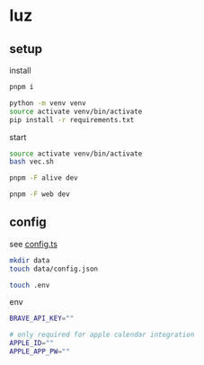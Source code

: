 # luz

## setup

install

```bash
pnpm i

python -m venv venv
source activate venv/bin/activate
pip install -r requirements.txt
```

start

```bash
source activate venv/bin/activate
bash vec.sh

pnpm -F alive dev

pnpm -F web dev
```

## config

see [config.ts](./alive/src/config.ts)

```bash
mkdir data
touch data/config.json

touch .env
```

env

```bash
BRAVE_API_KEY=""

# only required for apple calendar integration
APPLE_ID=""
APPLE_APP_PW=""
```
